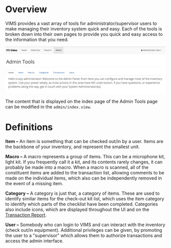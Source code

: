 # Overview

VIMS provides a vast array of tools for administrator/supervisor users to make managing their inventory system quick and easy. Each of the tools is broken down into their own pages to provide you quick and easy access to the information that you need.

![](../assets/Admin-MenuBar.png)

The content that is displayed on the index page of the Admin Tools page can be modified in the `admin/index.view`.

# Definitions

**Item –** An item is something that can be checked out/in by a user. Items are the backbone of your inventory, and represent the smallest unit.

**Macro –** A macro represents a group of items. This can be a microphone kit, light kit. If you frequently call it a kit, and its contents rarely changes, it can probably be made into a macro. When a macro is scanned, all of the constituent items are added to the transaction list, allowing comments to be made on the individual items, which also can be independently removed in the event of a missing item.

**Category –** A category is just that, a category of items. These are used to identify similar items for the check-out kit list, which uses the item category to identify which parts of the checklist have been completed. Categories also include icons, which are displayed throughout the UI and on the [Transaction Report](./transactions.md#transaction-receipt-report).

**User –** Somebody who can login to VIMS and can interact with the inventory \(check out/in equipment\). Additional privileges can be given, by promoting the user to a "supervisor" which allows them to authorize transactions and access the admin interface.
